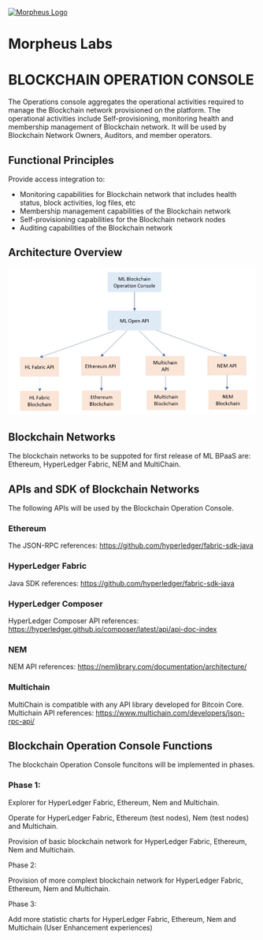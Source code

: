 
[![Morpheus Logo](https://avatars1.githubusercontent.com/u/34614083?s=200&amp;v=4)](http://morpheuslabs.io/)
# Morpheus Labs


# BLOCKCHAIN OPERATION CONSOLE
The Operations console aggregates the operational activities required to manage the Blockchain network provisioned on the platform. The operational activities include Self-provisioning, monitoring health and membership management of Blockchain network. It will be used by Blockchain Network Owners, Auditors, and member operators.

## Functional Principles
Provide access integration to:
  - Monitoring capabilities for Blockchain network that includes health status, block activities, log files, etc
  - Membership management capabilities of the Blockchain network
  - Self-provisioning capabilities for the Blockchain network nodes
  - Auditing capabilities of the Blockchain network
  
## Architecture Overview

![Operation_Console_Architecture](./img/ML-OperationConsole-HighLevel-V0.1.JPG)
  
## Blockchain Networks

The blockchain networks to be suppoted for first release of ML BPaaS are: Ethereum, HyperLedger Fabric, NEM and MultiChain.

## APIs and SDK of Blockchain Networks


The following APIs will be used by the Blockchain Operation Console.
### Ethereum

The JSON-RPC references: https://github.com/hyperledger/fabric-sdk-java


### HyperLedger Fabric

Java SDK references: https://github.com/hyperledger/fabric-sdk-java

### HyperLedger Composer

HyperLedger Composer API references: https://hyperledger.github.io/composer/latest/api/api-doc-index

### NEM

NEM API references: https://nemlibrary.com/documentation/architecture/


### Multichain

MultiChain is compatible with any API library developed for Bitcoin Core. Multichain API references: https://www.multichain.com/developers/json-rpc-api/

## Blockchain Operation Console Functions

The blockchain Operation Console funcitons will be implemented in phases.

### Phase 1:

Explorer for HyperLedger Fabric, Ethereum, Nem and Multichain.

Operate for HyperLedger Fabric, Ethereum (test nodes), Nem (test nodes) and Multichain.

Provision of basic blockchain network for HyperLedger Fabric, Ethereum, Nem and Multichain.


Phase 2:

Provision of more complext blockchain network for HyperLedger Fabric, Ethereum, Nem and Multichain.

Phase 3:

Add more statistic charts for HyperLedger Fabric, Ethereum, Nem and Multichain (User Enhancement experiences)




